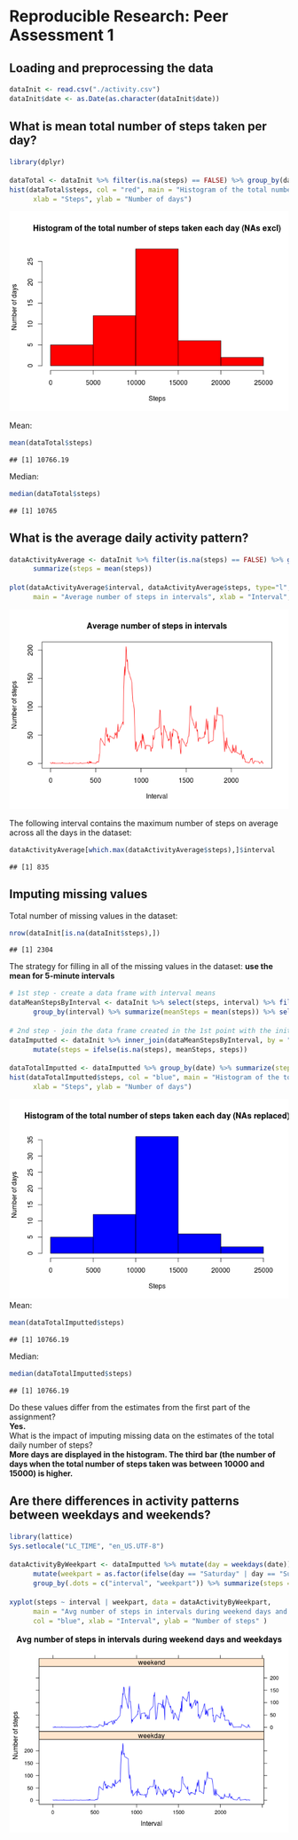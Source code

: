 # Reproducible Research: Peer Assessment 1


## Loading and preprocessing the data

```r
dataInit <- read.csv("./activity.csv")
dataInit$date <- as.Date(as.character(dataInit$date))
```


## What is mean total number of steps taken per day?

```r
library(dplyr)

dataTotal <- dataInit %>% filter(is.na(steps) == FALSE) %>% group_by(date) %>% summarize(steps = sum(steps))
hist(dataTotal$steps, col = "red", main = "Histogram of the total number of steps taken each day (NAs excl)", 
      xlab = "Steps", ylab = "Number of days")
```

![](PA1_template_files/figure-html/unnamed-chunk-2-1.png)<!-- -->

Mean:

```r
mean(dataTotal$steps)
```

```
## [1] 10766.19
```

Median:

```r
median(dataTotal$steps)
```

```
## [1] 10765
```


## What is the average daily activity pattern?

```r
dataActivityAverage <- dataInit %>% filter(is.na(steps) == FALSE) %>% group_by(interval) %>% 
      summarize(steps = mean(steps))

plot(dataActivityAverage$interval, dataActivityAverage$steps, type="l", col = "red", 
      main = "Average number of steps in intervals", xlab = "Interval", ylab = "Number of steps")
```

![](PA1_template_files/figure-html/unnamed-chunk-5-1.png)<!-- -->

The following interval contains the maximum number of steps on average across all the days in the dataset:

```r
dataActivityAverage[which.max(dataActivityAverage$steps),]$interval
```

```
## [1] 835
```


## Imputing missing values
  
Total number of missing values in the dataset:

```r
nrow(dataInit[is.na(dataInit$steps),])  
```

```
## [1] 2304
```
  
The strategy for filling in all of the missing values in the dataset: **use the mean for 5-minute intervals**

```r
# 1st step - create a data frame with interval means
dataMeanStepsByInterval <- dataInit %>% select(steps, interval) %>% filter(is.na(steps) == FALSE) %>% 
      group_by(interval) %>% summarize(meanSteps = mean(steps)) %>% select(meanSteps, interval)

# 2nd step - join the data frame created in the 1st point with the initial data frame and replace NAs in the steps columns
dataImputted <- dataInit %>% inner_join(dataMeanStepsByInterval, by = "interval") %>% 
      mutate(steps = ifelse(is.na(steps), meanSteps, steps))

dataTotalImputted <- dataImputted %>% group_by(date) %>% summarize(steps = sum(steps))
hist(dataTotalImputted$steps, col = "blue", main = "Histogram of the total number of steps taken each day (NAs replaced)",
      xlab = "Steps", ylab = "Number of days")
```

![](PA1_template_files/figure-html/unnamed-chunk-8-1.png)<!-- -->
Mean:

```r
mean(dataTotalImputted$steps)
```

```
## [1] 10766.19
```

Median:

```r
median(dataTotalImputted$steps)
```

```
## [1] 10766.19
```
Do these values differ from the estimates from the first part of the assignment?  
**Yes.**  
What is the impact of imputing missing data on the estimates of the total daily number of steps?  
**More days are displayed in the histogram. The third bar (the number of days when the total number of steps taken was between 10000 and 15000) is higher.**  


## Are there differences in activity patterns between weekdays and weekends?

```r
library(lattice)
Sys.setlocale("LC_TIME", "en_US.UTF-8")

dataActivityByWeekpart <- dataImputted %>% mutate(day = weekdays(date)) %>% 
      mutate(weekpart = as.factor(ifelse(day == "Saturday" | day == "Sunday", "weekend", "weekday"))) %>% 
      group_by(.dots = c("interval", "weekpart")) %>% summarize(steps = mean(steps))

xyplot(steps ~ interval | weekpart, data = dataActivityByWeekpart, 
      main = "Avg number of steps in intervals during weekend days and weekdays", layout = c(1,2), type = "l", 
      col = "blue", xlab = "Interval", ylab = "Number of steps" )
```

![](PA1_template_files/figure-html/unnamed-chunk-11-1.png)<!-- -->

